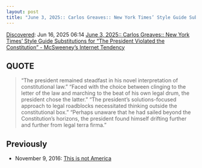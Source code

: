 ```yaml
---
layout: post
title: "June 3, 2025:: Carlos Greaves:: New York Times’ Style Guide Substitutions for “The President Violated the Constitution” - McSweeney’s Internet Tendency"
---
```

[Discovered](http://rolandtanglao.com/2020/07/29/p1-blogthis-checkvist-list-links-to-blog/): Jun 16, 2025 06:14 [June 3, 2025:: Carlos Greaves:: New York Times’ Style Guide Substitutions for “The President Violated the Constitution” - McSweeney’s Internet Tendency](https://www.mcsweeneys.net/articles/new-york-times-style-guide-substitutions-for-the-president-violated-the-constitution)

## QUOTE
>“The president remained steadfast in his novel interpretation of constitutional law.”
>“Faced with the choice between clinging to the letter of the law and marching to the beat of his own legal drum, the president chose the latter.”
>“The president’s solutions-focused approach to legal roadblocks necessitated thinking outside the constitutional box.”
>“Perhaps unaware that he had sailed beyond the Constitution’s horizons, the president found himself drifting further and further from legal terra firma.”

## Previously
* November 9, 2016: [This is not America](http://rolandtanglao.com/2016/11/09/p1-this-is-not-america/)
